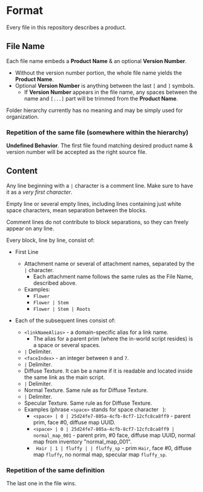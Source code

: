 # Format

Every file in this repository describes a product.

## File Name

Each file name embeds a **Product Name** & an optional **Version Number**.

* Without the version number portion, the whole file name yields the **Product Name**.
* Optional **Version Number** is anything between the last `[` and `]` symbols.
  * If **Version Number** appears in the file name, any spaces between the name and `[...]` part will be trimmed from the **Product Name**.

Folder hierarchy currently has no meaning and may be simply used for organization.

### Repetition of the same file (somewhere within the hierarchy)

**Undefined Behavior**. The first file found matching desired product name & version number will be accepted as the right source file.

## Content

Any line beginning with a `|` character is a comment line. Make sure to have it as a _very first character_.

Empty line or several empty lines, including lines containing just white space characters, mean separation between the blocks.

Comment lines do not contribute to block separations, so they can freely appear on any line.

Every block, line by line, consist of:

* First Line
  * Attachment name or several of attachment names, separated by the `|` character.
    * Each attachment name follows the same rules as the File Name, described above.
  * Examples:
    * `Flower`
    * `Flower | Stem`
    * `Flower | Stem | Roots`

* Each of the subsequent lines consist of:
  * `<linkNameAlias>` - a domain-specific alias for a link name.
    * The alias for a parent prim (where the in-world script resides) is a space or several spaces.
  * `|` Delimiter.
  * `<faceIndex>` - an integer between `0` and `7`.
  * `|` Delimiter.
  * Diffuse Texture. It can be a name if it is readable and located inside the same link as the main script.
  * `|` Delimiter.
  * Normal Texture. Same rule as for Diffuse Texture.
  * `|` Delimiter.
  * Specular Texture. Same rule as for Diffuse Texture.
  * Examples (phrase `<space>` stands for space character ` `):
    * `<space> | 0 | 25d24fe7-805a-4cfb-8cf7-12cfc8ca8ff9` - parent prim, face #0, diffuse map UUID.
    * `<space> | 0 | 25d24fe7-805a-4cfb-8cf7-12cfc8ca8ff9 | normal_map_001` - parent prim, #0 face, diffuse map UUID, normal map from inventory "normal_map_001".
    * ` Hair | 1 | fluffy | | fluffy_sp` - prim `Hair`, face #0, diffuse map `fluffy`, no normal map, specular map `fluffy_sp`.

### Repetition of the same definition

The last one in the file wins.
